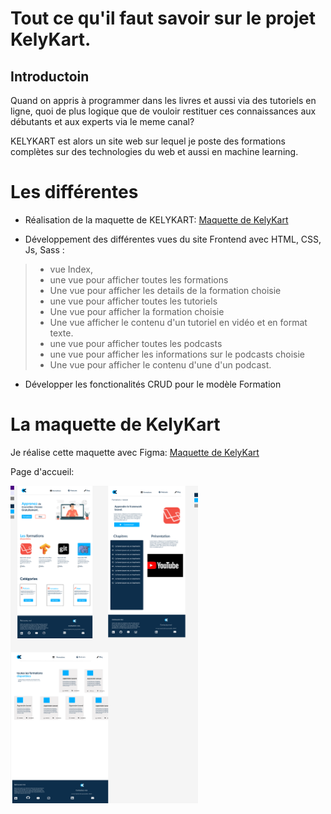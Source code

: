 # Tout ce qu'il faut savoir sur le projet KelyKart.

## **Introductoin**

Quand on appris à programmer dans les livres et aussi via des tutoriels en ligne, quoi de plus logique que de vouloir restituer ces connaissances aux débutants et aux experts via le meme canal?

KELYKART est alors un site web sur lequel je poste des formations complètes sur des technologies du web et aussi en machine learning. 

# Les différentes 

-   Réalisation de la maquette de KELYKART: [Maquette de KelyKart](https://www.figma.com/file/G7RvPVCARjMECtCAYsLlMT/Qk-v2?node-id=0%3A1&t=wuM0OUTbxv60Jyfw-1)

-    Développement des différentes vues du site Frontend avec HTML, CSS, Js, Sass :
>   -    vue Index, 
>   - une vue pour afficher toutes les formations
> - Une vue pour afficher les details de la formation choisie
> - une vue pour afficher toutes les tutoriels
>  - Une vue pour afficher la formation choisie
>   - Une vue afficher le contenu d'un tutoriel en vidéo et en format texte.
>   - une vue pour afficher toutes les podcasts
>   - une vue pour afficher les informations sur le podcasts choisie
>   - Une vue pour afficher le contenu d'une d'un podcast.
>  

-   Développer les fonctionalités CRUD pour le modèle Formation



# **La maquette de KelyKart**

Je réalise cette maquette avec Figma: [Maquette de KelyKart](https://www.figma.com/file/G7RvPVCARjMECtCAYsLlMT/Qk-v2?node-id=0%3A1&t=wuM0OUTbxv60Jyfw-1)

Page d'accueil:


<img src="public/images/maquettes.png" alt="maquette" width="300"/>

